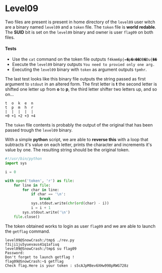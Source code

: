 # Level09

Two files are present is present in home directory of the `level09` user witch are a binary named `level09` and a `token` file. The `token` file is **world redable**. The **SUID** bit is set on the `level09` binary and owner is user `flag09` on both files.

#### Tests
- Use the `cat` command on the token file outputs `f4kmm6p|=�p�n��DB�Du{��`
- Execute the `level09` binary outputs `You need to provied only one arg.`
- Executing the `level09` binary with `token` as argument outputs `tpmhr`.

The last test looks like this binary file outputs the string passed as first argument to `stdout` in an altered form. The first letter is **t** the second letter is shifted one letter up from **o** to **p**, the third letter shifter two letters up, and so on...

```
t  o  k  e  n
t  p  m  h  r
|  |  |  |  |
+0 +1 +2 +3 +4
```

The `token` file contents is probably the output of the original that has been passed trough the `level09` binary.

With a simple **python** script, we are able to **reverse this** with a loop that subtracts it's value on each letter, prints the character and increments it's value by one. The resulting string should be the original token.

```python
#!/usr/bin/python
import sys

i = 0

with open('token', 'r') as file:
	for line in file:
		for char in line:
			if char == '\n':
				break
			sys.stdout.write(chr(ord(char) - i))
			i = i + 1
		sys.stdout.write('\n')
	file.close()
```

The token obtained works to login as user `flag09` and we are able to launch the `getflag` command.

```
level09@SnowCrash:/tmp$ ./rev.py
f3iji1ju5yuevaus41q1afiuq
level09@SnowCrash:/tmp$ su flag09
Password: 
Don't forget to launch getflag !
flag09@SnowCrash:~$ getflag
Check flag.Here is your token : s5cAJpM8ev6XHw998pRWG728z
```
